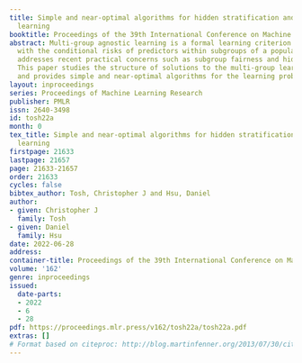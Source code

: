 ```yaml
---
title: Simple and near-optimal algorithms for hidden stratification and multi-group
  learning
booktitle: Proceedings of the 39th International Conference on Machine Learning
abstract: Multi-group agnostic learning is a formal learning criterion that is concerned
  with the conditional risks of predictors within subgroups of a population. The criterion
  addresses recent practical concerns such as subgroup fairness and hidden stratification.
  This paper studies the structure of solutions to the multi-group learning problem,
  and provides simple and near-optimal algorithms for the learning problem.
layout: inproceedings
series: Proceedings of Machine Learning Research
publisher: PMLR
issn: 2640-3498
id: tosh22a
month: 0
tex_title: Simple and near-optimal algorithms for hidden stratification and multi-group
  learning
firstpage: 21633
lastpage: 21657
page: 21633-21657
order: 21633
cycles: false
bibtex_author: Tosh, Christopher J and Hsu, Daniel
author:
- given: Christopher J
  family: Tosh
- given: Daniel
  family: Hsu
date: 2022-06-28
address:
container-title: Proceedings of the 39th International Conference on Machine Learning
volume: '162'
genre: inproceedings
issued:
  date-parts:
  - 2022
  - 6
  - 28
pdf: https://proceedings.mlr.press/v162/tosh22a/tosh22a.pdf
extras: []
# Format based on citeproc: http://blog.martinfenner.org/2013/07/30/citeproc-yaml-for-bibliographies/
---
```

